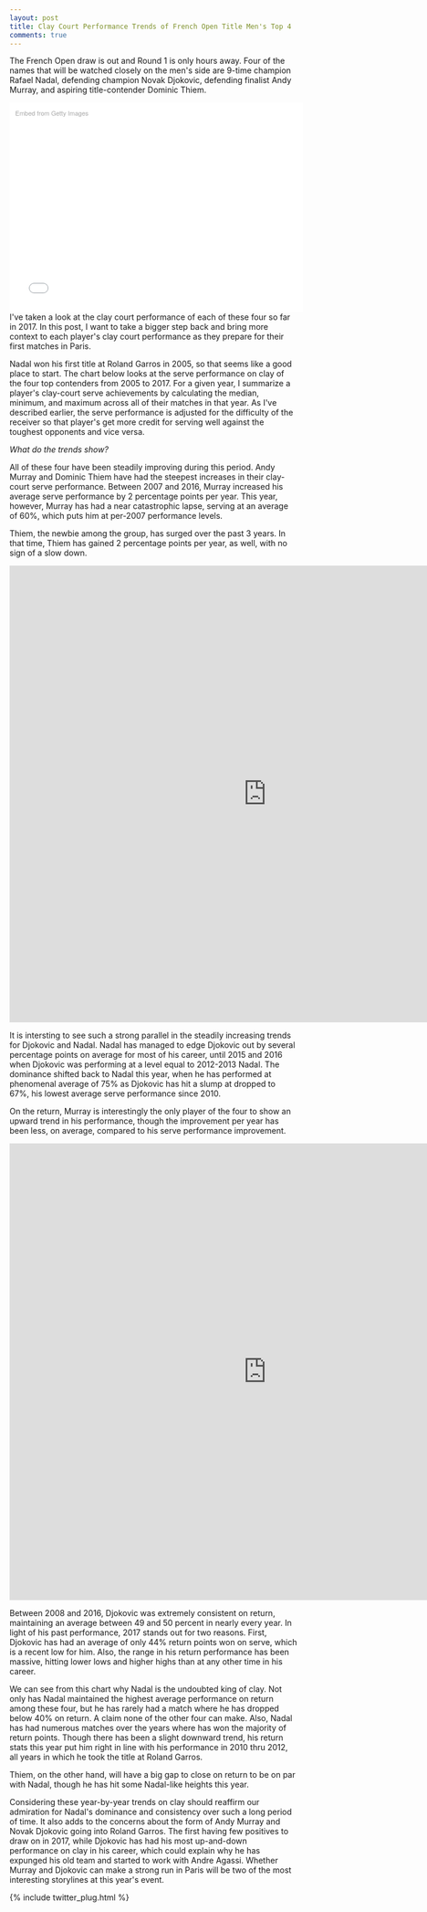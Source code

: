 ```yaml
---
layout: post
title: Clay Court Performance Trends of French Open Title Men's Top 4 
comments: true
---
```



The French Open draw is out and Round 1 is only hours away. Four of the names that will be watched closely on the men's side are 9-time champion Rafael Nadal, defending champion Novak Djokovic, defending finalist Andy Murray, and aspiring title-contender Dominic Thiem. 

<div class="getty embed image" style="background-color:#fff;display:inline-block;font-family:'Helvetica Neue',Helvetica,Arial,sans-serif;color:#a7a7a7;font-size:11px;width:100%;max-width:494px;float:left;padding:2%;"><div style="padding:0;margin:0;text-align:left;"><a href="http://www.gettyimages.com/detail/468122780" target="_blank" style="color:#a7a7a7;text-decoration:none;font-weight:normal !important;border:none;display:inline-block;">Embed from Getty Images</a></div><div style="overflow:hidden;position:relative;height:0;padding:66.835017% 0 0 0;width:100%;"><iframe src="//embed.gettyimages.com/embed/468122780?et=zU8xwbukTB1goMbiPDlRZA&tld=com&viewMoreLink=on&sig=VqaHnxiFg8UmcdGxYrHJS4Lwsf6HE63ijRMbQq3NTF4=&caption=true" width="594" height="397" scrolling="no" frameborder="0" style="display:inline-block;position:absolute;top:0;left:0;width:100%;height:100%;margin:0;" ></iframe></div><p style="margin:0;"></p></div>

I've taken a look at the clay court performance of each of these four so far in 2017. In this post, I want to take a bigger step back and bring more context to each player's clay court performance as they prepare for their first matches in Paris. 

Nadal won his first title at Roland Garros in 2005, so that seems like a good place to start. The chart below looks at the serve performance on clay of the four top contenders from 2005 to 2017. For a given year, I summarize a player's clay-court serve achievements by calculating the median, minimum, and maximum across all of their matches in that year. As I've described earlier, the serve performance is adjusted for the difficulty of the receiver so that player's get more credit for serving well against the toughest opponents and vice versa.

_What do the trends show?_

All of these four have been steadily improving during this period. Andy Murray and Dominic Thiem have had the steepest increases in their clay-court serve performance. Between 2007 and 2016, Murray increased his average serve performance by 2 percentage points per year. This year, however, Murray has had a near catastrophic lapse, serving at an average of 60%, which puts him at per-2007 performance levels.

Thiem, the newbie among the group, has surged over the past 3 years. In that time, Thiem has gained 2 percentage points per year, as well, with no sign of a slow down. 

<iframe width="900" height="800" frameborder="0" scrolling="no" src="https://plot.ly/~on-the-t/1217.embed"></iframe>

It is intersting to see such a strong parallel in the steadily increasing trends for Djokovic and Nadal. Nadal has managed to edge Djokovic out by several percentage points on average for most of his career, until 2015 and 2016 when Djokovic was performing at a level equal to 2012-2013 Nadal. The dominance shifted back to Nadal this year, when he has performed at phenomenal average of 75% as Djokovic has hit a slump at dropped to 67%, his lowest average serve performance since 2010. 

On the return, Murray is interestingly the only player of the four to show an upward trend in his performance, though the improvement per year has been less, on average, compared to his serve performance improvement. 

<iframe width="900" height="800" frameborder="0" scrolling="no" src="https://plot.ly/~on-the-t/1219.embed"></iframe>

Between 2008 and 2016, Djokovic was extremely consistent on return, maintaining an average between 49 and 50 percent in nearly every year. In light of his past performance, 2017 stands out for two reasons. First, Djokovic has had an average of only 44% return points won on serve, which is a recent low for him. Also, the range in his return performance has been massive, hitting lower lows and higher highs than at any other time in his career. 

We can see from this chart why Nadal is the undoubted king of clay. Not only has Nadal maintained the highest average performance on return among these four, but he has rarely had a match where he has dropped below 40% on return. A claim none of the other four can make. Also, Nadal has had numerous matches over the years where has won the majority of return points. Though there has been a slight downward trend, his return stats this year put him right in line with his performance in 2010 thru 2012, all years in which he took the title at Roland Garros.

Thiem, on the other hand, will have a big gap to close on return to be on par with Nadal, though he has hit some Nadal-like heights this year.

Considering these year-by-year trends on clay should reaffirm our admiration for Nadal's dominance and consistency over such a long period of time. It also adds to the concerns about the form of Andy Murray and Novak Djokovic going into Roland Garros. The first having few positives to draw on in 2017, while Djokovic has had his most up-and-down performance on clay in his career, which could explain why he has expunged his old team and started to work with Andre Agassi. Whether Murray and Djokovic can make a strong run in Paris will be two of the most interesting storylines at this year's event. 

{% include twitter_plug.html %}

